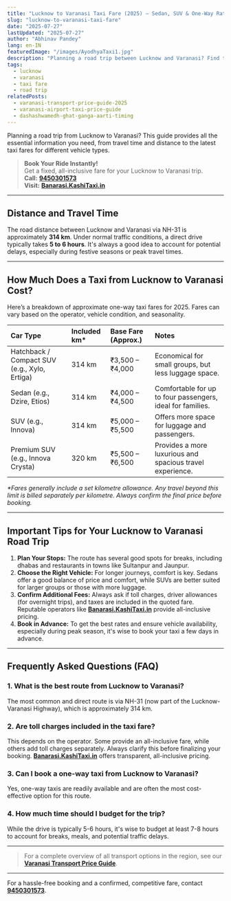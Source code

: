 ```yaml
---
title: "Lucknow to Varanasi Taxi Fare (2025) – Sedan, SUV & One-Way Rates"
slug: "lucknow-to-varanasi-taxi-fare"
date: "2025-07-27"
lastUpdated: "2025-07-27"
author: "Abhinav Pandey"
lang: en-IN
featuredImage: "/images/AyodhyaTaxi1.jpg"
description: "Planning a road trip between Lucknow and Varanasi? Find the distance, travel time, and typical taxi fares for sedans, SUVs and premium cars. Compare one-way and round-trip options and get tips on choosing the right vehicle."
tags:
  - lucknow
  - varanasi
  - taxi fare
  - road trip
relatedPosts:
  - varanasi-transport-price-guide-2025
  - varanasi-airport-taxi-price-guide
  - dashashwamedh-ghat-ganga-aarti-timing
---
```


Planning a road trip from Lucknow to Varanasi? This guide provides all the essential information you need, from travel time and distance to the latest taxi fares for different vehicle types.

> **Book Your Ride Instantly!**  
> Get a fixed, all-inclusive fare for your Lucknow to Varanasi trip.  
> **Call:** **[9450301573](tel:9450301573)**  
> **Visit:** **[Banarasi.KashiTaxi.in](https://banarasi.kashitaxi.in)**

---

## Distance and Travel Time

The road distance between Lucknow and Varanasi via NH-31 is approximately **314 km**. Under normal traffic conditions, a direct drive typically takes **5 to 6 hours**. It's always a good idea to account for potential delays, especially during festive seasons or peak travel times.

---

## How Much Does a Taxi from Lucknow to Varanasi Cost?

Here’s a breakdown of approximate one-way taxi fares for 2025. Fares can vary based on the operator, vehicle condition, and seasonality.

| Car Type | Included km* | Base Fare (Approx.) | Notes |
| :--- | :--- | :--- | :--- |
| Hatchback / Compact SUV (e.g., Xylo, Ertiga) | 314 km | ₹3,500 – ₹4,000 | Economical for small groups, but less luggage space. |
| Sedan (e.g., Dzire, Etios) | 314 km | ₹4,000 – ₹4,500 | Comfortable for up to four passengers, ideal for families. |
| SUV (e.g., Innova) | 314 km | ₹5,000 – ₹5,500 | Offers more space for luggage and passengers. |
| Premium SUV (e.g., Innova Crysta) | 320 km | ₹5,500 – ₹6,500 | Provides a more luxurious and spacious travel experience. |

*\*Fares generally include a set kilometre allowance. Any travel beyond this limit is billed separately per kilometre. Always confirm the final price before booking.*

---

## Important Tips for Your Lucknow to Varanasi Road Trip

1.  **Plan Your Stops:** The route has several good spots for breaks, including dhabas and restaurants in towns like Sultanpur and Jaunpur.
2.  **Choose the Right Vehicle:** For longer journeys, comfort is key. Sedans offer a good balance of price and comfort, while SUVs are better suited for larger groups or those with more luggage.
3.  **Confirm Additional Fees:** Always ask if toll charges, driver allowances (for overnight trips), and taxes are included in the quoted fare. Reputable operators like **[Banarasi.KashiTaxi.in](https://banarasi.kashitaxi.in)** provide all-inclusive pricing.
4.  **Book in Advance:** To get the best rates and ensure vehicle availability, especially during peak season, it's wise to book your taxi a few days in advance.

---

## Frequently Asked Questions (FAQ)

### 1. What is the best route from Lucknow to Varanasi?
The most common and direct route is via NH-31 (now part of the Lucknow-Varanasi Highway), which is approximately 314 km.

### 2. Are toll charges included in the taxi fare?
This depends on the operator. Some provide an all-inclusive fare, while others add toll charges separately. Always clarify this before finalizing your booking. **[Banarasi.KashiTaxi.in](https://banarasi.kashitaxi.in)** offers transparent, all-inclusive pricing.

### 3. Can I book a one-way taxi from Lucknow to Varanasi?
Yes, one-way taxis are readily available and are often the most cost-effective option for this route.

### 4. How much time should I budget for the trip?
While the drive is typically 5-6 hours, it's wise to budget at least 7-8 hours to account for breaks, meals, and potential traffic delays.

---

> For a complete overview of all transport options in the region, see our **[Varanasi Transport Price Guide](/en/varanasi-transport-price-guide-2025)**.

---

For a hassle-free booking and a confirmed, competitive fare, contact **[9450301573](tel:9450301573)**.
